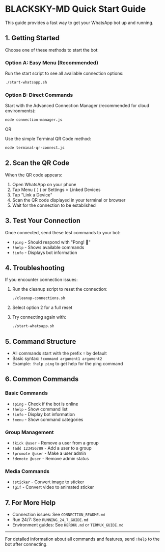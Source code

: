 # BLACKSKY-MD Quick Start Guide

This guide provides a fast way to get your WhatsApp bot up and running.

## 1. Getting Started

Choose one of these methods to start the bot:

### Option A: Easy Menu (Recommended)

Run the start script to see all available connection options:

```bash
./start-whatsapp.sh
```

### Option B: Direct Commands

Start with the Advanced Connection Manager (recommended for cloud environments):
```bash
node connection-manager.js
```

OR

Use the simple Terminal QR Code method:
```bash
node terminal-qr-connect.js
```

## 2. Scan the QR Code

When the QR code appears:

1. Open WhatsApp on your phone
2. Tap Menu (⋮) or Settings > Linked Devices
3. Tap "Link a Device"
4. Scan the QR code displayed in your terminal or browser
5. Wait for the connection to be established

## 3. Test Your Connection

Once connected, send these test commands to your bot:

- `!ping` - Should respond with "Pong! 🏓"
- `!help` - Shows available commands
- `!info` - Displays bot information

## 4. Troubleshooting

If you encounter connection issues:

1. Run the cleanup script to reset the connection:
   ```bash
   ./cleanup-connections.sh
   ```
   
2. Select option 2 for a full reset

3. Try connecting again with:
   ```bash
   ./start-whatsapp.sh
   ```

## 5. Command Structure

- All commands start with the prefix `!` by default
- Basic syntax: `!command argument1 argument2`
- Example: `!help ping` to get help for the ping command

## 6. Common Commands

### Basic Commands
- `!ping` - Check if the bot is online
- `!help` - Show command list
- `!info` - Display bot information
- `!menu` - Show command categories

### Group Management
- `!kick @user` - Remove a user from a group
- `!add 123456789` - Add a user to a group
- `!promote @user` - Make a user admin
- `!demote @user` - Remove admin status

### Media Commands
- `!sticker` - Convert image to sticker
- `!gif` - Convert video to animated sticker

## 7. For More Help

- Connection issues: See `CONNECTION_README.md`
- Run 24/7: See `RUNNING_24_7_GUIDE.md`
- Environment guides: See `HEROKU.md` or `TERMUX_GUIDE.md`

---

For detailed information about all commands and features, send `!help` to the bot after connecting.